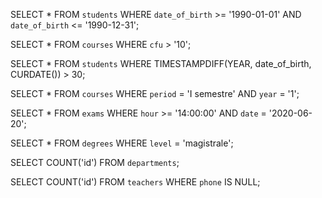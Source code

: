 SELECT * 
FROM `students`
WHERE `date_of_birth` >= '1990-01-01' 
AND `date_of_birth` <= '1990-12-31';

SELECT *
FROM `courses`
WHERE `cfu` > '10';

SELECT * 
FROM `students`
WHERE TIMESTAMPDIFF(YEAR, date_of_birth, CURDATE()) > 30;

SELECT *
FROM `courses`
WHERE `period` = 'I semestre' 
AND `year` = '1';

SELECT *
FROM `exams`
WHERE `hour` >= '14:00:00'
AND `date` = '2020-06-20';

SELECT *
FROM `degrees`
WHERE `level` = 'magistrale';

SELECT COUNT('id')
FROM `departments`;

SELECT COUNT('id')
FROM `teachers`
WHERE `phone` IS NULL;
